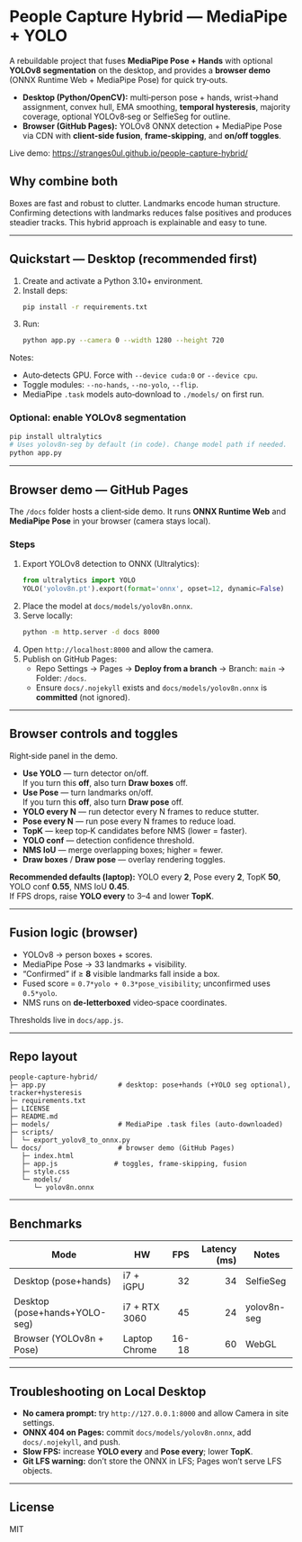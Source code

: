 # People Capture Hybrid — MediaPipe + YOLO

A rebuildable project that fuses **MediaPipe Pose + Hands** with optional **YOLOv8 segmentation** on the desktop, and provides a **browser demo** (ONNX Runtime Web + MediaPipe Pose) for quick try‑outs.

- **Desktop (Python/OpenCV):** multi‑person pose + hands, wrist→hand assignment, convex hull, EMA smoothing, **temporal hysteresis**, majority coverage, optional YOLOv8‑seg or SelfieSeg for outline.
- **Browser (GitHub Pages):** YOLOv8 ONNX detection + MediaPipe Pose via CDN with **client‑side fusion**, **frame‑skipping**, and **on/off toggles**.

Live demo: https://stranges0ul.github.io/people-capture-hybrid/

## Why combine both
Boxes are fast and robust to clutter. Landmarks encode human structure. Confirming detections with landmarks reduces false positives and produces steadier tracks. This hybrid approach is explainable and easy to tune.

---

## Quickstart — Desktop (recommended first)
1. Create and activate a Python 3.10+ environment.
2. Install deps:
   ```bash
   pip install -r requirements.txt
   ```
3. Run:
   ```bash
   python app.py --camera 0 --width 1280 --height 720
   ```

Notes:
- Auto‑detects GPU. Force with `--device cuda:0` or `--device cpu`.
- Toggle modules: `--no-hands`, `--no-yolo`, `--flip`.
- MediaPipe `.task` models auto‑download to `./models/` on first run.

### Optional: enable YOLOv8 segmentation
```bash
pip install ultralytics
# Uses yolov8n-seg by default (in code). Change model path if needed.
python app.py
```

---

## Browser demo — GitHub Pages
The `/docs` folder hosts a client‑side demo. It runs **ONNX Runtime Web** and **MediaPipe Pose** in your browser (camera stays local).

### Steps
1. Export YOLOv8 detection to ONNX (Ultralytics):
   ```python
   from ultralytics import YOLO
   YOLO('yolov8n.pt').export(format='onnx', opset=12, dynamic=False)
   ```
2. Place the model at `docs/models/yolov8n.onnx`.
3. Serve locally:
   ```bash
   python -m http.server -d docs 8000
   ```
4. Open `http://localhost:8000` and allow the camera.
5. Publish on GitHub Pages:
   - Repo Settings → Pages → **Deploy from a branch** → Branch: `main` → Folder: `/docs`.
   - Ensure `docs/.nojekyll` exists and `docs/models/yolov8n.onnx` is **committed** (not ignored).

---

## Browser controls and toggles
Right‑side panel in the demo.

- **Use YOLO** — turn detector on/off.  
  If you turn this **off**, also turn **Draw boxes** off.
- **Use Pose** — turn landmarks on/off.  
  If you turn this **off**, also turn **Draw pose** off.
- **YOLO every N** — run detector every N frames to reduce stutter.
- **Pose every N** — run pose every N frames to reduce load.
- **TopK** — keep top‑K candidates before NMS (lower = faster).
- **YOLO conf** — detection confidence threshold.
- **NMS IoU** — merge overlapping boxes; higher = fewer.
- **Draw boxes** / **Draw pose** — overlay rendering toggles.

**Recommended defaults (laptop):** YOLO every **2**, Pose every **2**, TopK **50**, YOLO conf **0.55**, NMS IoU **0.45**.  
If FPS drops, raise **YOLO every** to 3–4 and lower **TopK**.

---

## Fusion logic (browser)
- YOLOv8 → person boxes + scores.  
- MediaPipe Pose → 33 landmarks + visibility.  
- “Confirmed” if ≥ **8** visible landmarks fall inside a box.  
- Fused score = `0.7*yolo + 0.3*pose_visibility`; unconfirmed uses `0.5*yolo`.  
- NMS runs on **de‑letterboxed** video‑space coordinates.

Thresholds live in `docs/app.js`.

---

## Repo layout
```
people-capture-hybrid/
├─ app.py                  # desktop: pose+hands (+YOLO seg optional), tracker+hysteresis
├─ requirements.txt
├─ LICENSE
├─ README.md
├─ models/                 # MediaPipe .task files (auto-downloaded)
├─ scripts/
│  └─ export_yolov8_to_onnx.py
└─ docs/                   # browser demo (GitHub Pages)
   ├─ index.html
   ├─ app.js              # toggles, frame-skipping, fusion
   ├─ style.css
   └─ models/
      └─ yolov8n.onnx
```

---

## Benchmarks
| Mode | HW | FPS | Latency (ms) | Notes |
|---|---|---:|---:|---|
| Desktop (pose+hands) | i7 + iGPU | 32 | 34 | SelfieSeg |
| Desktop (pose+hands+YOLO-seg) | i7 + RTX 3060 | 45 | 24 | yolov8n-seg |
| Browser (YOLOv8n + Pose) | Laptop Chrome | 16-18 | 60 | WebGL |

---

## Troubleshooting on Local Desktop
- **No camera prompt:** try `http://127.0.0.1:8000` and allow Camera in site settings.  
- **ONNX 404 on Pages:** commit `docs/models/yolov8n.onnx`, add `docs/.nojekyll`, and push.  
- **Slow FPS:** increase **YOLO every** and **Pose every**; lower **TopK**.  
- **Git LFS warning:** don’t store the ONNX in LFS; Pages won’t serve LFS objects.

---

## License
MIT
